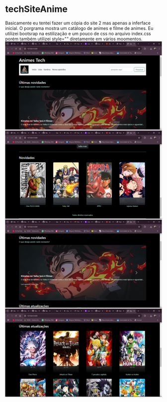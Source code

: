 # techSiteAnime
Basicamente eu tentei fazer um cópia do site 2 mas apenas a inferface inicial. O porgrama mostra um catálogo de animes e filme de animes. Eu utilizei bootsrap na estilização e um pouco de css no arquivo index.css porém também utilizei style="" diretamente em vários moomentos.
![imagens da interface](i1.png)
![imagens da interface](i2.png)
![imagens da interface](i3.png)
![imagens da interface](i4.png)
